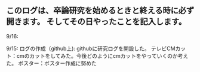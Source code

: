 このログは、卒論研究を始めるときと終える時に必ず開きます。
そしてその日やったことを記入します。
------------------------------------
9/16:

9/15:
  ログの作成（github上): githubに研究ログを開設した。
  テレビCMカット：cmのカットをしてみた。今後どのようにcmカットをやっていくのか考えた。
  ポスター：ポスター作成に努めた
  
  
